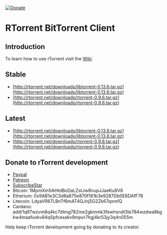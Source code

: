[![Donate](https://rakshasa.github.io/rtorrent/donate_paypal_green.svg)](https://paypal.me/jarisundelljp)

RTorrent BitTorrent Client
========

Introduction
------------

To learn how to use rTorrent visit the [Wiki](https://github.com/rakshasa/rtorrent/wiki).

Stable
------

 * [http://rtorrent.net/downloads/libtorrent-0.13.6.tar.gz](http://rtorrent.net/downloads/libtorrent-0.13.6.tar.gz)
 * [http://rtorrent.net/downloads/rtorrent-0.9.6.tar.gz](http://rtorrent.net/downloads/rtorrent-0.9.6.tar.gz)

Latest
------

 * [http://rtorrent.net/downloads/libtorrent-0.13.8.tar.gz](http://rtorrent.net/downloads/libtorrent-0.13.8.tar.gz)
 * [http://rtorrent.net/downloads/rtorrent-0.9.8.tar.gz](http://rtorrent.net/downloads/rtorrent-0.9.8.tar.gz)

Donate to rTorrent development
------------------------------

 * [Paypal](https://paypal.me/jarisundelljp)
 * [Patreon](https://www.patreon.com/rtorrent)
 * [SubscribeStar](https://www.subscribestar.com/rtorrent)
 * Bitcoin: 1MpmXm5AHtdBoDaLZstJw8nupJJaeKu8V8
 * Etherium: 0x9AB1e3C3d8a875e870f161b3e9287Db0E6DAfF78
 * Litecoin: LdyaVR67LBnTf6mAT4QJnjSG2Zk67qxmfQ
 * Cardano: addr1q97wzvm8q4kc7dtmg782me2gkmmk3fewhsndt3le784wzdwa8kgkw4maafuxkv84q5pfcexakv9mpvr7hgj4kr53jy3q4n055m


Help keep rTorrent development going by donating to its creator.
